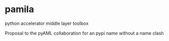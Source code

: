 # pamila
python accelerator middle layer toolbox

Proposal to the pyAML collaboration for
an pypi name without a name clash
